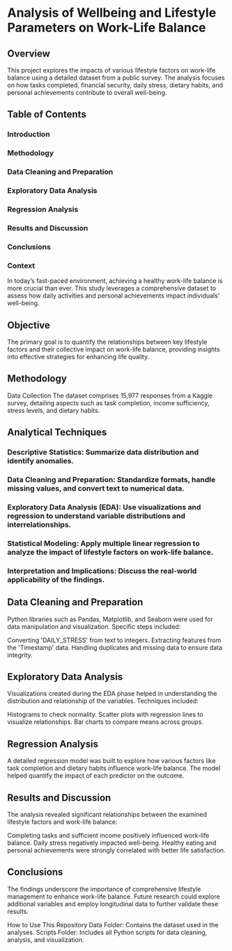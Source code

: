# Analysis of Wellbeing and Lifestyle Parameters on Work-Life Balance
## Overview
This project explores the impacts of various lifestyle factors on work-life balance using a detailed dataset from a public survey. The analysis focuses on how tasks completed, financial security, daily stress, dietary habits, and personal achievements contribute to overall well-being.

## Table of Contents
### Introduction
### Methodology
### Data Cleaning and Preparation
### Exploratory Data Analysis
### Regression Analysis
### Results and Discussion
### Conclusions

### Context
In today’s fast-paced environment, achieving a healthy work-life balance is more crucial than ever. This study leverages a comprehensive dataset to assess how daily activities and personal achievements impact individuals' well-being.

## Objective
The primary goal is to quantify the relationships between key lifestyle factors and their collective impact on work-life balance, providing insights into effective strategies for enhancing life quality.

## Methodology
Data Collection
The dataset comprises 15,977 responses from a Kaggle survey, detailing aspects such as task completion, income sufficiency, stress levels, and dietary habits.

## Analytical Techniques
### Descriptive Statistics: Summarize data distribution and identify anomalies.
### Data Cleaning and Preparation: Standardize formats, handle missing values, and convert text to numerical data.
### Exploratory Data Analysis (EDA): Use visualizations and regression to understand variable distributions and interrelationships.
### Statistical Modeling: Apply multiple linear regression to analyze the impact of lifestyle factors on work-life balance.
### Interpretation and Implications: Discuss the real-world applicability of the findings.

## Data Cleaning and Preparation
Python libraries such as Pandas, Matplotlib, and Seaborn were used for data manipulation and visualization. Specific steps included:

Converting 'DAILY_STRESS' from text to integers.
Extracting features from the 'Timestamp' data.
Handling duplicates and missing data to ensure data integrity.

## Exploratory Data Analysis
Visualizations created during the EDA phase helped in understanding the distribution and relationship of the variables. Techniques included:

Histograms to check normality.
Scatter plots with regression lines to visualize relationships.
Bar charts to compare means across groups.

## Regression Analysis
A detailed regression model was built to explore how various factors like task completion and dietary habits influence work-life balance. The model helped quantify the impact of each predictor on the outcome.

## Results and Discussion
The analysis revealed significant relationships between the examined lifestyle factors and work-life balance:

Completing tasks and sufficient income positively influenced work-life balance.
Daily stress negatively impacted well-being.
Healthy eating and personal achievements were strongly correlated with better life satisfaction.

## Conclusions
The findings underscore the importance of comprehensive lifestyle management to enhance work-life balance. Future research could explore additional variables and employ longitudinal data to further validate these results.

How to Use This Repository
Data Folder: Contains the dataset used in the analyses.
Scripts Folder: Includes all Python scripts for data cleaning, analysis, and visualization.
